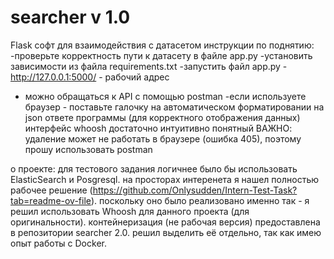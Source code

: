# searcher v 1.0
Flask софт для взаимодействия с датасетом
инструкции по поднятию:
-проверьте корректность пути к датасету в файле app.py
-установить зависимости из файла requirements.txt
-запустить файл app.py
-http://127.0.0.1:5000/ - рабочий адрес
- можно обращаться к API с помощью postman
-если используете браузер - поставьте галочку на автоматическом форматировании на json ответе программы (для корректного отображения данных)
интерфейс whoosh достаточно интуитивно понятный
ВАЖНО: удаление может не работать в браузере (ошибка 405), поэтому прошу использовать postman

о проекте:
для тестового задания логичнее было бы использовать ElasticSearch и Posgresql. на просторах интеренета я нашел полностью рабочее решение (https://github.com/Onlysudden/Intern-Test-Task?tab=readme-ov-file). поскольку оно было реализовано именно так - я решил использовать Whoosh для данного проекта (для оригинальности).
контейнеризация (не рабочая версия) предоставлена в репозитории searcher 2.0. решил выделить её отдельно, так как имею опыт работы с Docker.
